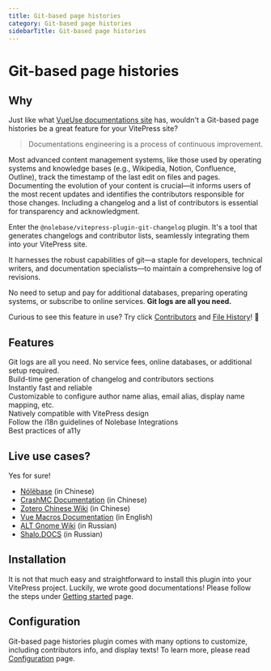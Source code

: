 ```yaml
---
title: Git-based page histories
category: Git-based page histories
sidebarTitle: Git-based page histories
---
```


<script setup>
import packageJSON from '~/packages/vitepress-plugin-git-changelog/package.json'
</script>

# Git-based page histories <Badge type="tip" :text="`v${packageJSON.version}`" />

## Why

Just like what [VueUse documentations site](https://vueuse.org/core/useStorage/#contributors) has, wouldn't a Git-based page histories be a great feature for your VitePress site?

> Documentations engineering is a process of continuous improvement.

Most advanced content management systems, like those used by operating systems and knowledge bases (e.g., Wikipedia, Notion, Confluence, Outline), track the timestamp of the last edit on files and pages. Documenting the evolution of your content is crucial—it informs users of the most recent updates and identifies the contributors responsible for those changes. Including a changelog and a list of contributors is essential for transparency and acknowledgment.

Enter the `@nolebase/vitepress-plugin-git-changelog` plugin. It's a tool that generates changelogs and contributor lists, seamlessly integrating them into your VitePress site.

It harnesses the robust capabilities of git—a staple for developers, technical writers, and documentation specialists—to maintain a comprehensive log of revisions.

No need to setup and pay for additional databases, preparing operating systems, or subscribe to online services. **Git logs are all you need.**

Curious to see this feature in use? Try click [Contributors](#contributors) and [File History](#file-history)! 🚀

## Features

<div grid="~ cols-[auto_1fr] gap-1" items-start my-1>
  <div h=[1rem]><div i-icon-park-outline:check-one text="green-600" /></div>
  <span>Git logs are all you need. No service fees, online databases, or additional setup required.</span>
  <div h=[1rem]><div i-icon-park-outline:check-one text="green-600" /></div>
  <span>Build-time generation of changelog and contributors sections</span>
  <div h=[1rem]><div i-icon-park-outline:check-one text="green-600" /></div>
  <span>Instantly fast and reliable</span>
  <div h=[1rem]><div i-icon-park-outline:check-one text="green-600" /></div>
  <span>Customizable to configure author name alias, email alias, display name mapping, etc.</span>
  <div h=[1rem]><div i-icon-park-outline:check-one text="green-600" /></div>
  <span>Natively compatible with VitePress design</span>
  <div h=[1rem]><div i-icon-park-outline:check-one text="green-600" /></div>
  <span>Follow the i18n guidelines of Nolebase Integrations</span>
  <div h=[1rem]><div i-icon-park-outline:check-one text="green-600" /></div>
  <span>Best practices of a11y</span>
</div>

## Live use cases?

Yes for sure!

- [Nólëbase](https://nolebase.ayaka.io/%E7%AC%94%E8%AE%B0/#%E8%B4%A1%E7%8C%AE%E8%80%85) (in Chinese)
- [CrashMC Documentation](https://crashmc.com/analyzer#contributors) (in Chinese)
- [Zotero Chinese Wiki](https://zotero-chinese.com/user-guide/#%E8%B4%A1%E7%8C%AE%E8%80%85) (in Chinese)
- [Vue Macros Documentation](https://vue-macros.dev/guide/getting-started.html#contributors) (in English)
- [ALT Gnome Wiki](https://alt-gnome.wiki/download.html#%D0%B8%D1%81%D1%82%D0%BE%D1%80%D0%B8%D1%8F-%D0%B8%D0%B7%D0%BC%D0%B5%D0%BD%D0%B5%D0%BD%D0%B8%D0%B8) (in Russian)
- [Shalo.DOCS](https://docs.shalotts.site/docs/01_introduction/#changelog) (in Russian)

## Installation

It is not that much easy and straightforward to install this plugin into your VitePress project. Luckily, we wrote good documentations! Please follow the steps under [Getting started](./getting-started) page.

## Configuration

Git-based page histories plugin comes with many options to customize, including contributors info, and display texts! To learn more, please read [Configuration](./configure-ui) page.

